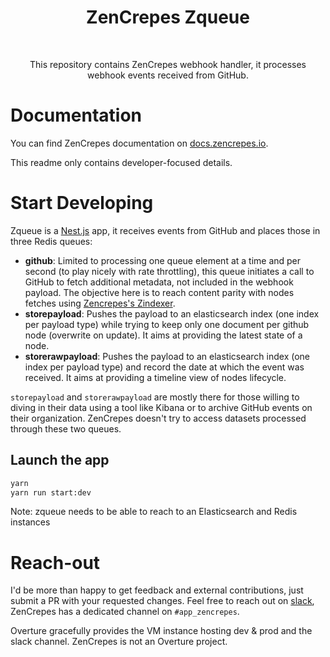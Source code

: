 <h1 align="center"> ZenCrepes Zqueue </h1><br>

<p align="center">
This repository contains ZenCrepes webhook handler, it processes webhook events received from GitHub.
</p>

# Documentation

You can find ZenCrepes documentation on [docs.zencrepes.io](https://docs.zencrepes.io/).

This readme only contains developer-focused details.

# Start Developing

Zqueue is a [Nest.js](http://nestjs.com/) app, it receives events from GitHub and places those in three Redis queues:

- **github**: Limited to processing one queue element at a time and per second (to play nicely with rate throttling), this queue initiates a call to GitHub to fetch additional metadata, not included in the webhook payload. The objective here is to reach content parity with nodes fetches using [Zencrepes's Zindexer](http://github.com/zencrepes/zindexer).
- **storepayload**: Pushes the payload to an elasticsearch index (one index per payload type) while trying to keep only one document per github node (overwrite on update). It aims at providing the latest state of a node.
- **storerawpayload**: Pushes the payload to an elasticsearch index (one index per payload type) and record the date at which the event was received. It aims at providing a timeline view of nodes lifecycle.

`storepayload` and `storerawpayload` are mostly there for those willing to diving in their data using a tool like Kibana or to archive GitHub events on their organization. ZenCrepes doesn't try to access datasets processed through these two queues.

## Launch the app

```bash
yarn
yarn run start:dev
```

Note: zqueue needs to be able to reach to an Elasticsearch and Redis instances

# Reach-out

I'd be more than happy to get feedback and external contributions, just submit a PR with your requested changes. Feel free to reach out on [slack](http://slack.overture.bio/), ZenCrepes has a dedicated channel on `#app_zencrepes`.

Overture gracefully provides the VM instance hosting dev & prod and the slack channel. ZenCrepes is not an Overture project.
